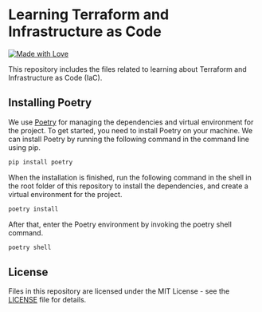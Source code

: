 # Learning Terraform and Infrastructure as Code

[![Made with Love](https://img.shields.io/badge/Made%20with-Love-red.svg)](https://github.com/habedi/learning-terraform)

This repository includes the files related to learning about Terraform and Infrastructure as Code (IaC).

## Installing Poetry

We use [Poetry](https://python-poetry.org/) for managing the dependencies and virtual environment for the project. To get
started, you need to install Poetry on your machine. We can install Poetry by running the following command in the command
line using pip.

```bash
pip install poetry
```

When the installation is finished, run the following command in the shell in the root folder of this repository to
install the dependencies, and create a virtual environment for the project.

```bash
poetry install
```

After that, enter the Poetry environment by invoking the poetry shell command.

```bash
poetry shell
```

## License

Files in this repository are licensed under the MIT License - see the [LICENSE](LICENSE) file for details.
